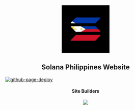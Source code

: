 <div align="center">
	<img width="150px" src=".github/images/solana-philippines.jpg" alt="Solana Philippines Logo">
	<h2>Solana Philippines Website</h2>
</div>

[![github-page-deploy](https://github.com/solana-philippines/solana-philippines.github.io/actions/workflows/github-page-deploy.yaml/badge.svg?branch=main&event=push)](https://github.com/solana-philippines/solana-philippines.github.io/actions/workflows/github-page-deploy.yaml)

<div align="center">
<h4>Site Builders</h4>
<a href="https://github.com/solana-philippines/solana-philippines.github.io/graphs/contributors">
  <img src="https://contrib.rocks/image?repo=solana-philippines/solana-philippines.github.io" />
</a>
</div>
